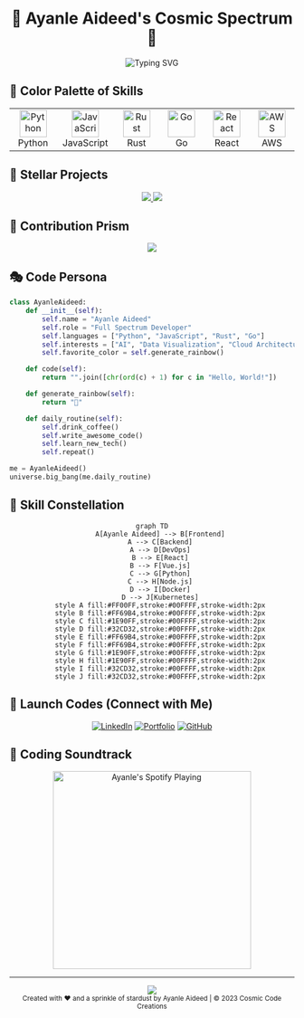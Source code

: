 # <div align="center">🌈 Ayanle Aideed's Cosmic Spectrum 🚀</div>

<div align="center">
  <img src="https://readme-typing-svg.herokuapp.com?font=Righteous&size=35&duration=4000&pause=1000&color=FF00FF&background=FF90FF00&center=true&vCenter=true&width=650&height=70&lines=Welcome+to+my+Technicolor+Dreamcode!;Where+Imagination+Meets+Implementation;Turning+Caffeine+into+Code+since+2010" alt="Typing SVG" />
</div>

## 🎨 Color Palette of Skills

<table align="center">
<tr>
<td align="center" width="96">
<a href="#python">
<img src="https://skillicons.dev/icons?i=python" width="48" height="48" alt="Python" />
</a>
<br>Python
</td>
<td align="center" width="96">
<a href="#javascript">
<img src="https://skillicons.dev/icons?i=js" width="48" height="48" alt="JavaScript" />
</a>
<br>JavaScript
</td>
<td align="center" width="96">
<a href="#rust">
<img src="https://skillicons.dev/icons?i=rust" width="48" height="48" alt="Rust" />
</a>
<br>Rust
</td>
<td align="center" width="96">
<a href="#go">
<img src="https://skillicons.dev/icons?i=go" width="48" height="48" alt="Go" />
</a>
<br>Go
</td>
<td align="center" width="96">
<a href="#react">
<img src="https://skillicons.dev/icons?i=react" width="48" height="48" alt="React" />
</a>
<br>React
</td>
<td align="center" width="96">
<a href="#aws">
<img src="https://skillicons.dev/icons?i=aws" width="48" height="48" alt="AWS" />
</a>
<br>AWS
</td>
</tr>
</table>

## 🌟 Stellar Projects

<div align="center">
  <a href="https://github.com/ayanleaideed/cosmic-canvas">
    <img src="https://github-readme-stats.vercel.app/api/pin/?username=ayanleaideed&repo=cosmic-canvas&theme=radical&bg_color=FF00FF&title_color=00FFFF&icon_color=00FFFF&text_color=FFFFFF&border_color=00FFFF" />
  </a>
  <a href="https://github.com/ayanleaideed/neon-nexus">
    <img src="https://github-readme-stats.vercel.app/api/pin/?username=ayanleaideed&repo=neon-nexus&theme=radical&bg_color=00FFFF&title_color=FF00FF&icon_color=FF00FF&text_color=000000&border_color=FF00FF" />
  </a>
</div>

## 🌈 Contribution Prism

<div align="center">
  <img src="https://github-readme-streak-stats.herokuapp.com/?user=ayanleaideed&theme=radical&background=000000&border=00FFFF&stroke=00FFFF&ring=FF00FF&fire=FFFF00&currStreakNum=00FFFF&sideNums=FF00FF&currStreakLabel=FFFF00&sideLabels=00FFFF&dates=FFFFFF" />
</div>

## 🎭 Code Persona

```python
class AyanleAideed:
    def __init__(self):
        self.name = "Ayanle Aideed"
        self.role = "Full Spectrum Developer"
        self.languages = ["Python", "JavaScript", "Rust", "Go"]
        self.interests = ["AI", "Data Visualization", "Cloud Architecture"]
        self.favorite_color = self.generate_rainbow()

    def code(self):
        return "".join([chr(ord(c) + 1) for c in "Hello, World!"])

    def generate_rainbow(self):
        return "🌈"

    def daily_routine(self):
        self.drink_coffee()
        self.write_awesome_code()
        self.learn_new_tech()
        self.repeat()

me = AyanleAideed()
universe.big_bang(me.daily_routine)
```

## 🌠 Skill Constellation

<div align="center">

```mermaid
graph TD
    A[Ayanle Aideed] --> B[Frontend]
    A --> C[Backend]
    A --> D[DevOps]
    B --> E[React]
    B --> F[Vue.js]
    C --> G[Python]
    C --> H[Node.js]
    D --> I[Docker]
    D --> J[Kubernetes]
    style A fill:#FF00FF,stroke:#00FFFF,stroke-width:2px
    style B fill:#FF69B4,stroke:#00FFFF,stroke-width:2px
    style C fill:#1E90FF,stroke:#00FFFF,stroke-width:2px
    style D fill:#32CD32,stroke:#00FFFF,stroke-width:2px
    style E fill:#FF69B4,stroke:#00FFFF,stroke-width:2px
    style F fill:#FF69B4,stroke:#00FFFF,stroke-width:2px
    style G fill:#1E90FF,stroke:#00FFFF,stroke-width:2px
    style H fill:#1E90FF,stroke:#00FFFF,stroke-width:2px
    style I fill:#32CD32,stroke:#00FFFF,stroke-width:2px
    style J fill:#32CD32,stroke:#00FFFF,stroke-width:2px
```

</div>

## 🚀 Launch Codes (Connect with Me)

<div align="center">
  
[![LinkedIn](https://img.shields.io/badge/LinkedIn-Nebula_Network-FF00FF?style=for-the-badge&logo=linkedin&logoColor=white&labelColor=00FFFF)](https://www.linkedin.com/in/ayanle-aideed-118752252/)
[![Portfolio](https://img.shields.io/badge/Portfolio-Cosmic_Collection-00FFFF?style=for-the-badge&logo=firefox&logoColor=white&labelColor=FF00FF)](https://ayanleaideed.github.io/myportfolio/)
[![GitHub](https://img.shields.io/badge/GitHub-Star_Gazer-FFFF00?style=for-the-badge&logo=github&logoColor=white&labelColor=FF00FF)](https://github.com/ayanleaideed)

</div>

## 🎵 Coding Soundtrack

<div align="center">
  <a href="https://open.spotify.com/user/YOUR_SPOTIFY_USER_ID">
    <img src="https://novatorem-woad-beta.vercel.app/api/spotify" alt="Ayanle's Spotify Playing" width="350" />
  </a>
</div>

---

<div align="center">
  <img src="https://capsule-render.vercel.app/api?type=waving&color=gradient&customColorList=18,12,10,2,6&height=100&section=footer&animation=twinkling" />
</div>

<div align="center">
  <sub>Created with ❤️ and a sprinkle of stardust by Ayanle Aideed | © 2023 Cosmic Code Creations</sub>
</div>
